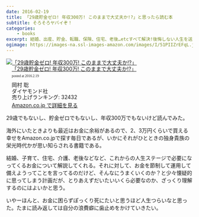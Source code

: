 ```yaml
---
date: 2016-02-19
title: 「29歳貯金ゼロ! 年収300万! このままで大丈夫か!?」と思ったら読む本
subtitle: そろそろヤバイぞ！
categories: 
    - books
excerpt: 結婚、出産、貯金、転職、保険、住宅、老後…etcすべて解決!後悔しない人生を送るための「人生戦略」。お金の使い方、貯め方、そのすべてがわかる!一生お金に困らない50の知恵らしいよ
ogimage: https://images-na.ssl-images-amazon.com/images/I/51PIIZrEFqL.jpg
---
```


<div class="azlink-box"><div class="azlink-image" style="float:left"><a href="http://www.amazon.co.jp/exec/obidos/ASIN/4478022860/warikiru-22/ref=nosim/" name="azlinklink" target="_blank"><img src="https://images-na.ssl-images-amazon.com/images/I/51PIIZrEFqL._SL160_.jpg" alt="「29歳貯金ゼロ!  年収300万!  このままで大丈夫か!?」" style="border:none" /></a></div><div class="azlink-info" style="float:left;margin-left:15px;line-height:120%"><div class="azlink-name" style="margin-bottom:10px;line-height:120%"><a href="http://www.amazon.co.jp/exec/obidos/ASIN/4478022860/warikiru-22/ref=nosim/" name="azlinklink" target="_blank">「29歳貯金ゼロ!  年収300万!  このままで大丈夫か!?」</a><div class="azlink-powered-date" style="font-size:7pt;margin-top:5px;font-family:verdana;line-height:120%">posted at 2016.2.19</div></div><div class="azlink-detail">岡村 聡<br />ダイヤモンド社<br />売り上げランキング: 32432<br /></div><div class="azlink-link" style="margin-top:5px"><a href="http://www.amazon.co.jp/exec/obidos/ASIN/4478022860/warikiru-22/ref=nosim/" target="_blank">Amazon.co.jp で詳細を見る</a></div></div><div class="azlink-footer" style="clear:left"></div></div>

29歳でもないし、貯金ゼロでもないし、年収300万でもないけど読んでみた。

海外にいたときよりも最近はお金に余裕があるので、2、3万円くらいで買える幸せをAmazon.co.jpで探す毎日であるが、いかにそれがひとときの独身貴族の栄光時代かが思い知らされる書籍である。

結婚、子育て、住宅、介護、老後などなど、これからの人生ステージで必要になってくるお金について解説してくれる。それに対して、お金を節制して運用して備えようってことを言ってるのだけど、そんなにうまくいくのか？と少々懐疑的に思ってしまう計画だが、とりあえずだいたいいくら必要なのか、ざっくり理解するのにはよいかと思う。

いやーほんと、お金に困らずぽっくり死にたいと思うほど人生つらいなと思った。たまに読み返しては自分の浪費癖に歯止めをかけていきたい。


